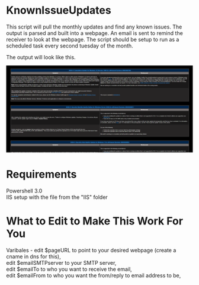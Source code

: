 # KnownIssueUpdates
This script will pull the monthly updates and find any known issues. The output is parsed and built into a webpage. An email is sent to remind the receiver to look at the webpage. The script should be setup to run as a scheduled task every second tuesday of the month. 


The output will look like this. <br/>

![Table Example](ExampleImages/Table.png?raw=true)


# Requirements
Powershell 3.0<br/>
IIS setup with the file from the "IIS" folder<br/>

# What to Edit to Make This Work For You
Varibales - edit $pageURL to point to your desired webpage (create a cname in dns for this), <br/>
            edit $emailSMTPserver to your SMTP server, <br/>
            edit $emailTo to who you want to receive the email, <br/>
            edit $emailFrom to who you want the from/reply to email address to be, <br/>
